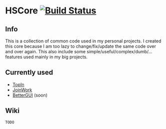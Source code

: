 # HSCore [![Build Status](https://ci.codemc.io/job/HSGamer/job/HSCore/badge/icon)](https://ci.codemc.io/job/HSGamer/job/HSCore/)
## Info
This is a collection of common code used in my personal projects.
I created this core because I am too lazy to change/fix/update the same code over and over again.
This also include some simple/useful/complex/dumb/... features used mainly in my big projects.
## Currently used
* [TopIn](https://github.com/TopIn-MC/TopIn)
* [JoinWork](https://github.com/HSGamer/JoinWork/)
* [BetterGUI](https://github.com/BetterGUI-MC/BetterGUI) (soon)
## Wiki
`TODO`
